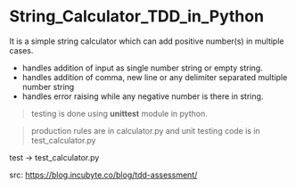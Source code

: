 # String_Calculator_TDD_in_Python

 It is a simple string calculator which can add positive number(s) in multiple cases.
- handles addition of input as single number string or empty string.
- handles addition of comma, new line or any delimiter separated multiple number string
- handles error raising while any negative number is there in string.

> testing is done using **unittest** module in python.

> production rules are in calculator.py
and
unit testing code is in test_calculator.py

test -> test_calculator.py

src: https://blog.incubyte.co/blog/tdd-assessment/
